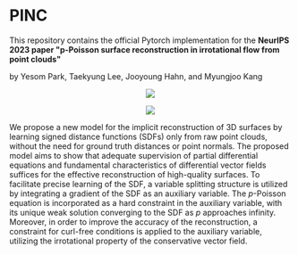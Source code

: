 # PINC
This repository contains the official Pytorch implementation for the **NeurIPS 2023 paper "p-Poisson surface reconstruction in irrotational flow from point clouds"**

by Yesom Park, Taekyung Lee, Jooyoung Hahn, and Myungjoo Kang

<p align="center">
  <img src="https://github.com/Yebbi/PINC/assets/82932461/d10f8e4c-bd84-4cd2-8d69-5f6a6ab0c8c9" />
</p>

<p align="center">
  <img src="https://github.com/Yebbi/PINC/assets/82932461/1de9d9e3-68b6-4921-b25e-5787f6b5cecc" />
</p>


We propose a new model for the implicit reconstruction of 3D surfaces by learning signed distance functions (SDFs) only from raw point clouds, without the need for ground truth distances or point normals. The proposed model aims to show that adequate supervision of partial differential equations and fundamental characteristics of differential vector fields suffices for the effective reconstruction of high-quality surfaces. To facilitate precise learning of the SDF, a variable splitting structure is utilized by integrating a gradient of the SDF as an auxiliary variable. The $p$-Poisson equation is incorporated as a hard constraint in the auxiliary variable, with its unique weak solution converging to the SDF as $p$ approaches infinity.
Moreover, in order to improve the accuracy of the reconstruction, a constraint for curl-free conditions is applied to the auxiliary variable, utilizing the irrotational property of the conservative vector field.
